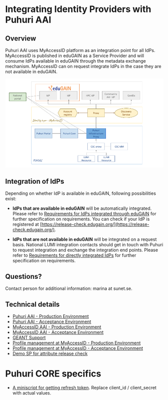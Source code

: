 # Integrating Identity Providers with Puhuri AAI

## Overview

Puhuri AAI uses MyAccessID platform as an integration point for all IdPs. MyAccessID is published in eduGAIN as a Service Provider and will consume IdPs available in eduGAIN through the metadata exchange mechanism. MyAccessID can on request integrate IdPs in the case they are not available in eduGAIN.

![Puhuri AAI](../assets/puhuri_aai.png )

## Integration of IdPs

Depending on whether IdP is available in eduGAIN, following possibilities exist:

- **IdPs that are available in eduGAIN** will be automatically integrated. Please refer to
  [Requirements for IdPs integrated through eduGAIN](requirements-edugain.md) for further
  specification on requirements. You can check if your IdP is registered at
  [https://release-check.edugain.org/](https://release-check.edugain.org/).

- **IdPs that are not available in eduGAIN** will be integrated on a request basis. National
  LUMI integration contacts should get in touch with Puhuri to request integration and exchange
  the integration end points. Please refer to [Requirements for directly integrated IdPs](requirements-direct.md)
  for further specification on requirements.


## Questions?

Contact person for additional information: marina at sunet.se.

## Technical details

- [Puhuri AAI - Production Environment](https://proxy.prod.puhuri.eduteams.org/.well-known/openid-configuration)
- [Puhuri AAI - Acceptance Environment](https://proxy.acc.puhuri.eduteams.org/.well-known/openid-configuration)
- [MyAccessID AAI - Production Environment](https://proxy.myaccessid.org/.well-known/openid-configuration)
- [MyAccessID AAI - Acceptance Environment](https://proxy.acc.myaccessid.org/.well-known/openid-configuration)
- [GEANT Support](mailto:support+puhuri@eduteams.org)
- [Profile management at MyAccessID - Production Environment](https://mms.myaccessid.org/profile/)
- [Profile management at MyAccessID - Acceptance Environment](https://mms.acc.myaccessid.org/profile/)
- [Demo SP for attribute release check](https://myaccessid.devtest.eduteams.org/)

# Puhuri CORE specifics

- [A miniscript for getting refresh token](../assets/get_tokens.sh). Replace client_id / client_secret with actual values.
